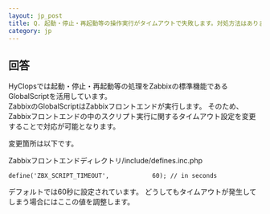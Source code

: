 ```yaml
---
layout: jp_post
title: Q. 起動・停止・再起動等の操作実行がタイムアウトで失敗します。対処方法はありますか？
category: jp
---
```


## 回答

HyClopsでは起動・停止・再起動等の処理をZabbixの標準機能であるGlobalScriptを活用しています。  
ZabbixのGlobalScriptはZabbixフロントエンドが実行します。
そのため、Zabbixフロントエンドの中のスクリプト実行に関するタイムアウト設定を変更することで対応が可能となります。

変更箇所は以下です。

Zabbixフロントエンドディレクトリ/include/defines.inc.php

    define('ZBX_SCRIPT_TIMEOUT',            60); // in seconds

デフォルトでは60秒に設定されています。
どうしてもタイムアウトが発生してしまう場合にはここの値を調整します。

